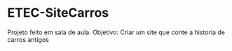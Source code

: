 # ETEC-SiteCarros
Projeto feito em sala de aula. Objetivo: Criar um site que conte a historia de carros antigos
